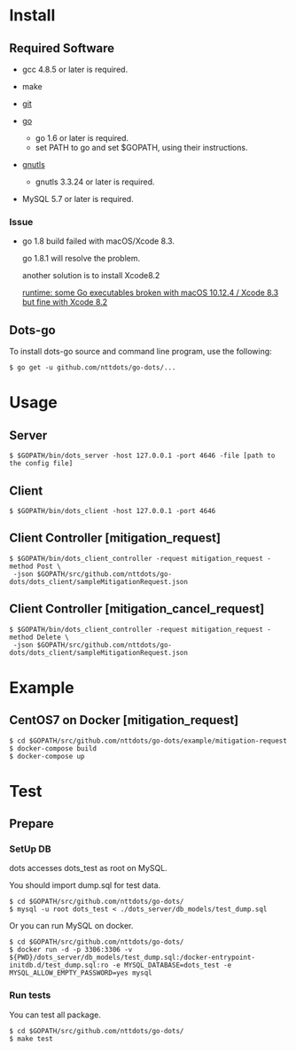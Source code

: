 # Install

## Required Software

* gcc 4.8.5 or later is required.
* make
* [git](https://git-scm.com/)
* [go](https://golang.org/doc/install)
  * go 1.6 or later is required.
  * set PATH to go and set $GOPATH, using their instructions.
* [gnutls](http://www.gnutls.org/)
  * gnutls 3.3.24 or later is required.

* MySQL 5.7 or later is required.

### Issue 

* go 1.8 build failed with macOS/Xcode 8.3.

    go 1.8.1 will resolve the problem.
    
    another solution is to install Xcode8.2
    
    [runtime: some Go executables broken with macOS 10.12.4 / Xcode 8.3 but fine with Xcode 8.2 ](https://github.com/golang/go/issues/19734)
    
## Dots-go

To install dots-go source and command line program, use the following:

    $ go get -u github.com/nttdots/go-dots/...



# Usage

## Server
    $ $GOPATH/bin/dots_server -host 127.0.0.1 -port 4646 -file [path to the config file]

## Client
    $ $GOPATH/bin/dots_client -host 127.0.0.1 -port 4646 
    
## Client Controller [mitigation_request]
    $ $GOPATH/bin/dots_client_controller -request mitigation_request -method Post \
     -json $GOPATH/src/github.com/nttdots/go-dots/dots_client/sampleMitigationRequest.json
   
## Client Controller [mitigation_cancel_request]
    $ $GOPATH/bin/dots_client_controller -request mitigation_request -method Delete \
     -json $GOPATH/src/github.com/nttdots/go-dots/dots_client/sampleMitigationRequest.json

# Example

## CentOS7 on Docker [mitigation_request]
    $ cd $GOPATH/src/github.com/nttdots/go-dots/example/mitigation-request
    $ docker-compose build
    $ docker-compose up

# Test

## Prepare

### SetUp DB

dots accesses dots_test as root on MySQL.

You should import dump.sql for test data.

    $ cd $GOPATH/src/github.com/nttdots/go-dots/
    $ mysql -u root dots_test < ./dots_server/db_models/test_dump.sql


Or you can run MySQL on docker.

    $ cd $GOPATH/src/github.com/nttdots/go-dots/
    $ docker run -d -p 3306:3306 -v ${PWD}/dots_server/db_models/test_dump.sql:/docker-entrypoint-initdb.d/test_dump.sql:ro -e MYSQL_DATABASE=dots_test -e MYSQL_ALLOW_EMPTY_PASSWORD=yes mysql

### Run tests

You can test all package.

    $ cd $GOPATH/src/github.com/nttdots/go-dots/
    $ make test



